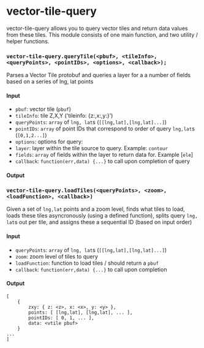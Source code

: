 vector-tile-query
================

vector-tile-query allows you to query vector tiles and return data values from these tiles. This module consists of one main function, and two utility / helper functions.

### `vector-tile-query.queryTile(<pbuf>, <tileInfo>, <queryPoints>, <pointIDs>, <options>, <callback>);`

Parses a Vector Tile protobuf and queries a layer for a a number of fields based on a series of lng, lat points

#### Input

* `pbuf`: vector tile (`pbuf`)
* `tileInfo`: tile Z,X,Y ('tileinfo: {z:<z>,x:<x>,y:<y>}')
* `queryPoints`: `array` of `lng, lat`s (`[[lng,lat],[lng,lat]...]`)
* `pointIDs`: `array` of point IDs that correspond to order of query `lng,lat`s (`[0,1,2...]`)
* `options`: options for query:
 * `layer`: layer within the tile source to query. Example: `contour`
 * `fields`: `array` of fields within the layer to return data for. Example [`ele`]
* `callback`: `function(err,data) {...}` to call upon completion of query

#### Output



### `vector-tile-query.loadTiles(<queryPoints>, <zoom>, <loadFunction>, <callback>)`

Given a set of `lng,lat` points and a zoom level, finds what tiles to load, loads these tiles asyncronously (using a defined function), splits query `lng, lat`s out per tile, and assigns these a sequential ID (based on input order)

#### Input

* `queryPoints`: `array` of `lng, lat`s (`[[lng,lat],[lng,lat]...]`)
* `zoom`: zoom level of tiles to query
* `loadFunction`: function to load tiles / should return a `pbuf`
* `callback`: `function(err,data) {...}` to call upon completion

#### Output
```
[
    {
        zxy: { z: <z>, x: <x>, y: <y> },
        points: [ [lng,lat], [lng,lat], ... ],
        pointIDs: [ 0, 1, ... ],
        data: <vtile pbuf>
    } 
...
]
```




